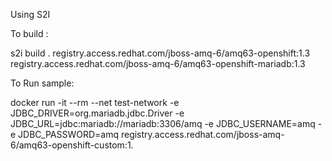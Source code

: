 Using S2I 

To build :

s2i build . registry.access.redhat.com/jboss-amq-6/amq63-openshift:1.3 registry.access.redhat.com/jboss-amq-6/amq63-openshift-mariadb:1.3


To Run sample:

docker run -it --rm --net test-network -e JDBC_DRIVER=org.mariadb.jdbc.Driver -e JDBC_URL=jdbc:mariadb://mariadb:3306/amq -e JDBC_USERNAME=amq -e JDBC_PASSWORD=amq  registry.access.redhat.com/jboss-amq-6/amq63-openshift-custom:1.